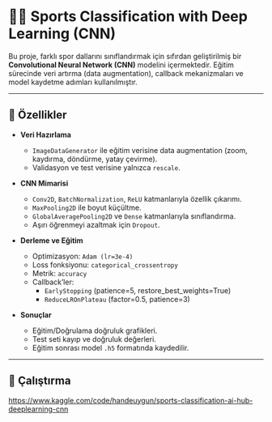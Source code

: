 # 🏋️‍♂️ Sports Classification with Deep Learning (CNN)

Bu proje, farklı spor dallarını sınıflandırmak için sıfırdan geliştirilmiş bir **Convolutional Neural Network (CNN)** modelini içermektedir. Eğitim sürecinde veri artırma (data augmentation), callback mekanizmaları ve model kaydetme adımları kullanılmıştır.  

---

## 📌 Özellikler

- **Veri Hazırlama**
  - `ImageDataGenerator` ile eğitim verisine data augmentation (zoom, kaydırma, döndürme, yatay çevirme).
  - Validasyon ve test verisine yalnızca `rescale`.

- **CNN Mimarisi**
  - `Conv2D`, `BatchNormalization`, `ReLU` katmanlarıyla özellik çıkarımı.
  - `MaxPooling2D` ile boyut küçültme.
  - `GlobalAveragePooling2D` ve `Dense` katmanlarıyla sınıflandırma.
  - Aşırı öğrenmeyi azaltmak için `Dropout`.

- **Derleme ve Eğitim**
  - Optimizasyon: `Adam (lr=3e-4)`
  - Loss fonksiyonu: `categorical_crossentropy`
  - Metrik: `accuracy`
  - Callback’ler:
    - `EarlyStopping` (patience=5, restore_best_weights=True)
    - `ReduceLROnPlateau` (factor=0.5, patience=3)

- **Sonuçlar**
  - Eğitim/Doğrulama doğruluk grafikleri.
  - Test seti kayıp ve doğruluk değerleri.
  - Eğitim sonrası model `.h5` formatında kaydedilir.

---

## 🚀 Çalıştırma

https://www.kaggle.com/code/handeuygun/sports-classification-ai-hub-deeplearning-cnn
